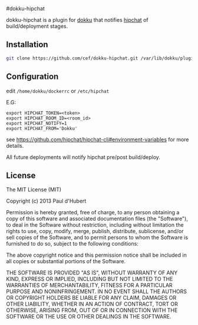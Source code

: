 
#dokku-hipchat

dokku-hipchat is a plugin for [dokku](https://github.com/progrium/dokku) that notifies [hipchat](http://www.hipchat.com) of build/deployment stages.

## Installation

```sh
git clone https://github.com/cef/dokku-hipchat.git /var/lib/dokku/plugins/dokku-hipchat
```

## Configuration
edit `/home/dokku/dockerrc` or `/etc/hipchat`

E.G:
```
export HIPCHAT_TOKEN=<token>
export HIPCHAT_ROOM_ID=<room_id>
export HIPCHAT_NOTIFY=1
export HIPCHAT_FROM='Dokku'

```

see <https://github.com/hipchat/hipchat-cli#environment-variables> for more details.

All future deployments will notify hipchat pre/post build/deploy.


## License

The MIT License (MIT)

Copyright (c) 2013 Paul d'Hubert

Permission is hereby granted, free of charge, to any person obtaining a copy
of this software and associated documentation files (the "Software"), to deal
in the Software without restriction, including without limitation the rights
to use, copy, modify, merge, publish, distribute, sublicense, and/or sell
copies of the Software, and to permit persons to whom the Software is
furnished to do so, subject to the following conditions:

The above copyright notice and this permission notice shall be included in
all copies or substantial portions of the Software.

THE SOFTWARE IS PROVIDED "AS IS", WITHOUT WARRANTY OF ANY KIND, EXPRESS OR
IMPLIED, INCLUDING BUT NOT LIMITED TO THE WARRANTIES OF MERCHANTABILITY,
FITNESS FOR A PARTICULAR PURPOSE AND NONINFRINGEMENT. IN NO EVENT SHALL THE
AUTHORS OR COPYRIGHT HOLDERS BE LIABLE FOR ANY CLAIM, DAMAGES OR OTHER
LIABILITY, WHETHER IN AN ACTION OF CONTRACT, TORT OR OTHERWISE, ARISING FROM,
OUT OF OR IN CONNECTION WITH THE SOFTWARE OR THE USE OR OTHER DEALINGS IN THE
SOFTWARE.

[hipchat-cli]: http://github.com/hipchat/hipchat-cli
